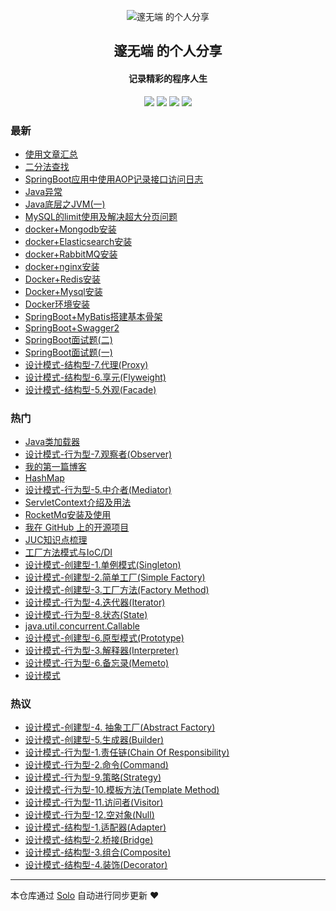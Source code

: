 <p align="center"><img alt="邃无端 的个人分享" src="https://static.b3log.org/images/brand/solo-32.png"></p><h2 align="center">
邃无端 的个人分享
</h2>

<h4 align="center">记录精彩的程序人生</h4>
<p align="center"><a title="邃无端 的个人分享" target="_blank" href="https://github.com/edhugo88/solo-blog"><img src="https://img.shields.io/github/last-commit/edhugo88/solo-blog.svg?style=flat-square&color=FF9900"></a>
<a title="GitHub repo size in bytes" target="_blank" href="https://github.com/edhugo88/solo-blog"><img src="https://img.shields.io/github/repo-size/edhugo88/solo-blog.svg?style=flat-square"></a>
<a title="Solo Version" target="_blank" href="https://github.com/88250/solo/releases"><img src="https://img.shields.io/badge/solo-3.6.6-f1e05a.svg?style=flat-square&color=blueviolet"></a>
<a title="Hits" target="_blank" href="https://github.com/88250/hits"><img src="https://hits.b3log.org/edhugo88/solo-blog.svg"></a></p>

### 最新

* [使用文章汇总](http://www.hugoyisang.top/articles/2019/11/29/1575016443926.html)
* [二分法查找](http://www.hugoyisang.top/articles/2019/11/27/1574838104031.html)
* [SpringBoot应用中使用AOP记录接口访问日志](http://www.hugoyisang.top/articles/2019/11/24/1574587924025.html)
* [Java异常](http://www.hugoyisang.top/articles/2019/11/24/1574587215679.html)
* [Java底层之JVM(一)](http://www.hugoyisang.top/articles/2019/11/22/1574389267073.html)
* [MySQL的limit使用及解决超大分页问题](http://www.hugoyisang.top/articles/2019/11/22/1574386358038.html)
* [docker+Mongodb安装](http://www.hugoyisang.top/articles/2019/11/21/1574332324871.html)
* [docker+Elasticsearch安装](http://www.hugoyisang.top/articles/2019/11/21/1574332168234.html)
* [docker+RabbitMQ安装](http://www.hugoyisang.top/articles/2019/11/21/1574332081643.html)
* [docker+nginx安装](http://www.hugoyisang.top/articles/2019/11/21/1574330851807.html)
* [Docker+Redis安装](http://www.hugoyisang.top/articles/2019/11/21/1574330769374.html)
* [Docker+Mysql安装](http://www.hugoyisang.top/articles/2019/11/21/1574330680596.html)
* [Docker环境安装](http://www.hugoyisang.top/articles/2019/11/21/1574330435460.html)
* [SpringBoot+MyBatis搭建基本骨架](http://www.hugoyisang.top/articles/2019/11/21/1574328096567.html)
* [SpringBoot+Swagger2](http://www.hugoyisang.top/articles/2019/11/21/1574309380546.html)
* [SpringBoot面试题(二)](http://www.hugoyisang.top/articles/2019/11/20/1574234178507.html)
* [SpringBoot面试题(一)](http://www.hugoyisang.top/articles/2019/11/20/1574223486112.html)
* [设计模式-结构型-7.代理(Proxy)](http://www.hugoyisang.top/articles/2019/11/17/1573983621503.html)
* [设计模式-结构型-6.享元(Flyweight)](http://www.hugoyisang.top/articles/2019/11/17/1573983455183.html)
* [设计模式-结构型-5.外观(Facade)](http://www.hugoyisang.top/articles/2019/11/17/1573983343996.html)

### 热门

* [Java类加载器](http://www.hugoyisang.top/articles/2019/11/08/1573177125535.html)
* [设计模式-行为型-7.观察者(Observer)](http://www.hugoyisang.top/articles/2019/11/15/1573813516479.html)
* [我的第一篇博客](http://www.hugoyisang.top/articles/2019/11/07/1573129928941.html)
* [HashMap](http://www.hugoyisang.top/articles/2019/11/08/1573184701635.html)
* [设计模式-行为型-5.中介者(Mediator)](http://www.hugoyisang.top/articles/2019/11/15/1573807205910.html)
* [ServletContext介绍及用法](http://www.hugoyisang.top/articles/2019/11/08/1573183839966.html)
* [RocketMq安装及使用](http://www.hugoyisang.top/articles/2019/11/08/1573186330802.html)
* [我在 GitHub 上的开源项目](http://www.hugoyisang.top/my-github-repos)
* [JUC知识点梳理](http://www.hugoyisang.top/articles/2019/11/12/1573571446386.html)
* [工厂方法模式与IoC/DI](http://www.hugoyisang.top/articles/2019/11/14/1573721718573.html)
* [设计模式-创建型-1.单例模式(Singleton)](http://www.hugoyisang.top/articles/2019/11/15/1573800735201.html)
* [设计模式-创建型-2.简单工厂(Simple Factory)](http://www.hugoyisang.top/articles/2019/11/15/1573800930537.html)
* [设计模式-创建型-3.工厂方法(Factory Method)](http://www.hugoyisang.top/articles/2019/11/15/1573801121191.html)
* [设计模式-行为型-4.迭代器(Iterator)](http://www.hugoyisang.top/articles/2019/11/15/1573805774122.html)
* [设计模式-行为型-8.状态(State)](http://www.hugoyisang.top/articles/2019/11/16/1573895433498.html)
* [java.util.concurrent.Callable](http://www.hugoyisang.top/articles/2019/11/14/1573698893916.html)
* [设计模式-创建型-6.原型模式(Prototype)](http://www.hugoyisang.top/articles/2019/11/15/1573802248557.html)
* [设计模式-行为型-3.解释器(Interpreter)](http://www.hugoyisang.top/articles/2019/11/15/1573804482775.html)
* [设计模式-行为型-6.备忘录(Memeto)](http://www.hugoyisang.top/articles/2019/11/15/1573812994276.html)
* [设计模式](http://www.hugoyisang.top/articles/2019/11/15/1573799570673.html)

### 热议

* [设计模式-创建型-4. 抽象工厂(Abstract Factory)](http://www.hugoyisang.top/articles/2019/11/15/1573801623519.html)
* [设计模式-创建型-5.生成器(Builder)](http://www.hugoyisang.top/articles/2019/11/15/1573801764806.html)
* [设计模式-行为型-1.责任链(Chain Of Responsibility)](http://www.hugoyisang.top/articles/2019/11/15/1573802509666.html)
* [设计模式-行为型-2.命令(Command)](http://www.hugoyisang.top/articles/2019/11/15/1573803036645.html)
* [设计模式-行为型-9.策略(Strategy)](http://www.hugoyisang.top/articles/2019/11/17/1573963403079.html)
* [设计模式-行为型-10.模板方法(Template Method)](http://www.hugoyisang.top/articles/2019/11/17/1573981749830.html)
* [设计模式-行为型-11.访问者(Visitor)](http://www.hugoyisang.top/articles/2019/11/17/1573982094888.html)
* [设计模式-行为型-12.空对象(Null)](http://www.hugoyisang.top/articles/2019/11/17/1573982566030.html)
* [设计模式-结构型-1.适配器(Adapter)](http://www.hugoyisang.top/articles/2019/11/17/1573982728810.html)
* [设计模式-结构型-2.桥接(Bridge)](http://www.hugoyisang.top/articles/2019/11/17/1573982942155.html)
* [设计模式-结构型-3.组合(Composite)](http://www.hugoyisang.top/articles/2019/11/17/1573983140227.html)
* [设计模式-结构型-4.装饰(Decorator)](http://www.hugoyisang.top/articles/2019/11/17/1573983258791.html)

---

本仓库通过 [Solo](https://github.com/88250/solo) 自动进行同步更新 ❤️ 